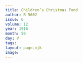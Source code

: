 ```yaml
---
title: Children’s Christmas Fund
author: B-5602
issue: 6
volume: 12
year: 1916
month: 50
day: V
tags:
layout: page.njk
image:
---
```



